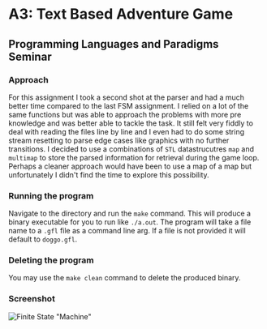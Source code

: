 # A3: Text Based Adventure Game 

## Programming Languages and Paradigms Seminar

### Approach

For this assignment I took a second shot at the parser and had a much better time compared to the last FSM assignment. I relied on a lot of the same functions but was able to approach the problems with more pre knowledge and was better able to tackle the task. It still felt very fiddly to deal with reading the files line by line and I even had to do some string stream resetting to parse edge cases like graphics with no further transitions. I decided to use a combinations of `STL` datastrucutres `map` and `multimap` to store the parsed information for retrieval during the game loop. Perhaps a cleaner approach would have been to use a map of a map but unfortunately I didn't find the time to explore this possibility. 

### Running the program

Navigate to the directory and run the `make` command. This will produce a
binary executable for you to run like `./a.out`. The program will take a file name
to a `.gfl` file as a command line arg. If a file is not provided it will default to
`doggo.gfl`. 

### Deleting the program

You may use the `make clean` command to delete the produced binary.

### Screenshot

![Finite State "Machine"](../img/fsm.png)

